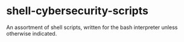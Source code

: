 # shell-cybersecurity-scripts

An assortment of shell scripts, written for the bash interpreter unless otherwise indicated.
